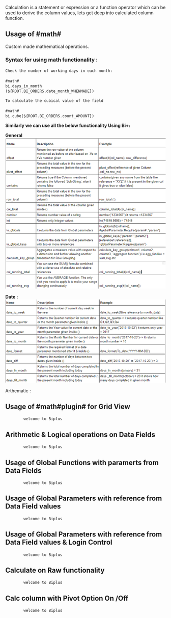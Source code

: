 Calculation is a statement or expression or a function operator which can be used to derive the column values, lets get deep into calculated column function.

## Usage of #math# 

Custom made mathematical operations.

### Syntax for using math functionality :

```
Check the number of working days in each month:

#math#
bi.days_in_month
(${ROOT.BI_ORDERS.date_month_WHENMADE}) 
```
```
To calculate the cubical value of the field

#math#
bi.cube(${ROOT.BI_ORDERS.count_AMOUNT})
```
**Similarly we can use all the below functionality Using Bi+:**

**General**
![enter image description here](https://raw.githubusercontent.com/sv18042016/fp1/cfefd498c01e4223ed823dbe31c1a57c8ba93386/images/general_math.png)

**Date :**
![enter image description here](https://raw.githubusercontent.com/sv18042016/fp1/5fa6328b9abfbe65d455724bebbcbc68a461dadb/images/Date_math.png)

Arthematic :








## Usage of #math#plugin# for Grid View

            welcome to Biplus


## Arithmetic & Logical operations on Data Fields

            welcome to Biplus


## Usage of Global Functions with paramerts from Data Fields

            welcome to Biplus


## Usage of Global Parameters with reference from Data Field values

            welcome to Biplus


## Usage of Global Parameters with reference from Data Field values & Login Control

            welcome to Biplus


## Calculate on Raw functionality

            welcome to Biplus
 

## Calc column with Pivot Option On /Off

            welcome to Biplus

<!--stackedit_data:
eyJoaXN0b3J5IjpbMjAxMzMzMzA2Ml19
-->